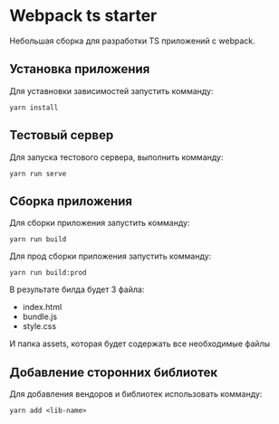 # Webpack ts starter

Небольшая сборка для разработки TS приложений с webpack.

## Установка приложения

Для уставновки зависимостей запустить комманду:

```shell script
yarn install
```

## Тестовый сервер

Для запуска тестового сервера, выполнить комманду:

```shell script
yarn run serve
```

## Сборка приложения 

Для сборки приложения запустить комманду:

```shell script
yarn run build
```

Для прод сборки приложения запустить комманду:

```shell script
yarn run build:prod
```

В результате билда будет 3 файла:
- index.html
- bundle.js
- style.css

И папка assets, которая будет содержать все необходимые файлы


## Добавление сторонних библиотек

Для добавления вендоров и библиотек использовать комманду:

```shell script
yarn add <lib-name>
``` 

